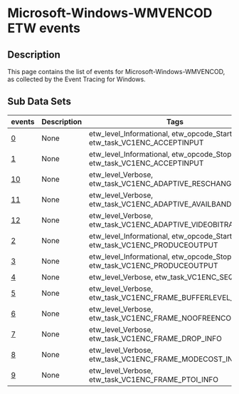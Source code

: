# Microsoft-Windows-WMVENCOD ETW events

## Description
This page contains the list of events for Microsoft-Windows-WMVENCOD, as collected by the Event Tracing for Windows.

## Sub Data Sets
|events|Description|Tags|
|---|---|---|
|[0](events/event-0.md)|None|etw_level_Informational, etw_opcode_Start, etw_task_VC1ENC_ACCEPTINPUT|
|[1](events/event-1.md)|None|etw_level_Informational, etw_opcode_Stop, etw_task_VC1ENC_ACCEPTINPUT|
|[10](events/event-10.md)|None|etw_level_Verbose, etw_task_VC1ENC_ADAPTIVE_RESCHANGE|
|[11](events/event-11.md)|None|etw_level_Verbose, etw_task_VC1ENC_ADAPTIVE_AVAILBANDWIDTH|
|[12](events/event-12.md)|None|etw_level_Verbose, etw_task_VC1ENC_ADAPTIVE_VIDEOBITRATE|
|[2](events/event-2.md)|None|etw_level_Informational, etw_opcode_Start, etw_task_VC1ENC_PRODUCEOUTPUT|
|[3](events/event-3.md)|None|etw_level_Informational, etw_opcode_Stop, etw_task_VC1ENC_PRODUCEOUTPUT|
|[4](events/event-4.md)|None|etw_level_Verbose, etw_task_VC1ENC_SEQ_INFO|
|[5](events/event-5.md)|None|etw_level_Verbose, etw_task_VC1ENC_FRAME_BUFFERLEVEL_INFO|
|[6](events/event-6.md)|None|etw_level_Verbose, etw_task_VC1ENC_FRAME_NOOFREENCODE_INFO|
|[7](events/event-7.md)|None|etw_level_Verbose, etw_task_VC1ENC_FRAME_DROP_INFO|
|[8](events/event-8.md)|None|etw_level_Verbose, etw_task_VC1ENC_FRAME_MODECOST_INFO|
|[9](events/event-9.md)|None|etw_level_Verbose, etw_task_VC1ENC_FRAME_PTOI_INFO|
